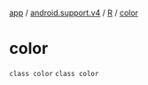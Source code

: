 [app](../../../index.md) / [android.support.v4](../../index.md) / [R](../index.md) / [color](./index.md)

# color

`class color`
`class color`